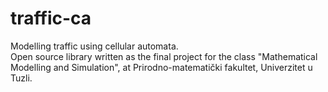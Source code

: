 # traffic-ca
Modelling traffic using cellular automata.\
Open source library written as the final project for the class "Mathematical Modelling and Simulation", at Prirodno-matematički fakultet, Univerzitet u Tuzli.
